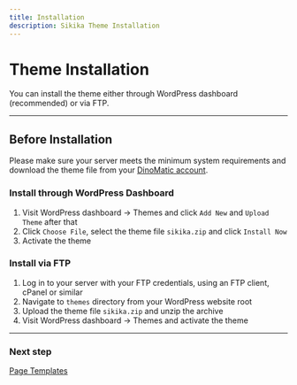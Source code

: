 ```yaml
---
title: Installation
description: Sikika Theme Installation
---
```


# Theme Installation

You can install the theme either through WordPress dashboard (recommended) or via FTP.

---

## Before Installation

Please make sure your server meets the minimum system requirements and download the theme file from your [DinoMatic account](https://dinomatic.com/account).

### Install through WordPress Dashboard

1. Visit WordPress dashboard &#8594; Themes and click `Add New` and `Upload Theme` after that
2. Click `Choose File`, select the theme file `sikika.zip` and click `Install Now`
3. Activate the theme

### Install via FTP

1. Log in to your server with your FTP credentials, using an FTP client, cPanel or similar
2. Navigate to `themes` directory from your WordPress website root
3. Upload the theme file `sikika.zip` and unzip the archive
4. Visit WordPress dashboard &#8594; Themes and activate the theme

---

### Next step

[Page Templates](/docs/sikika/page-templates/)
